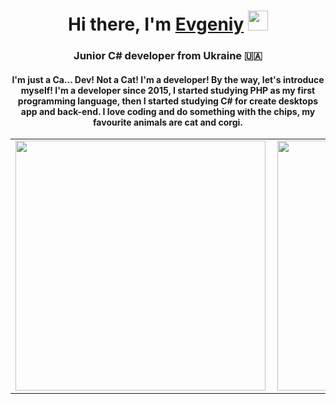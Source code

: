 <h1 align="center">Hi there, I'm <a href="https://github.com/RovikHevik" target="_blank">Evgeniy</a> 
<img src="https://github.com/blackcater/blackcater/raw/main/images/Hi.gif" height="32"/></h1>
<h3 align="center">Junior C# developer from Ukraine 🇺🇦</h3>
<h4 align="center">
I'm just a Ca... Dev! Not a Cat! I'm a developer! By the way, let's introduce myself! I'm a developer since 2015, I started studying PHP as my first programming language, then I started studying C# for create desktops app and back-end. I love coding and do something with the chips, my favourite animals are cat and corgi.
</h4>
<table>
  <tbody>
    <tr>
        <td><img src="https://github-readme-stats.vercel.app/api?username=RovikHevik&show_icons=true&theme=merko&count_private=true" style="max-width: 100%;" width="400px" align="left"></td>
        <td><img src="https://github-readme-stats.vercel.app/api/top-langs/?username=RovikHevik&layout=compact&theme=merko&count_private=true" style="max-width: 100%;" width="400px" align="left"></a></td>
      </tr>   
  </tbody>
</table>
